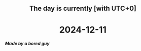 <h2 align=center>The day is currently [with UTC+0]</h2>
<h1 align=center><!--TIME BEGIN-->2024-12-11<!--TIME END--></h1>
<h5>Made by a bored guy</h5>
